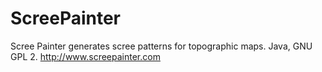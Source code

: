 # ScreePainter
Scree Painter generates scree patterns for topographic maps.
Java, GNU GPL 2.
http://www.screepainter.com
